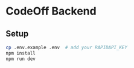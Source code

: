 # CodeOff Backend

## Setup
```bash
cp .env.example .env  # add your RAPIDAPI_KEY
npm install
npm run dev
